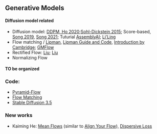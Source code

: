 <!-- ### Diffusion-Inspired Techniques for Enhanced 3D Reconstruction

[FlowR, Marc Pollefeys](https://arxiv.org/pdf/2504.01647), 
FlowR addresses the challenge of sparse 3D reconstructions by synthesizing high-quality, dense novel views from a limited set of input perspectives. The paper introduces a flow-matching model designed to predict the transformation required to generate renderings consistent with a dense 3D reconstruction, effectively refining input views before they are integrated into broader 3D pipelines.

[Difix3D, Sanja Fidler](https://arxiv.org/pdf/2503.01774)
Difix3D presents a novel framework for multi-view 3D reconstruction by leveraging a diffusion-inspired approach that maintains strong consistency with input images while enabling the generation of diverse, plausible outputs. This method is particularly well-suited for scenarios with inherently ambiguous inputs where traditional single-solution reconstructions may fall short.


## usupervised data (self-training)

SMURFL:  unsupervised optical flow
DepthG, STEGO: unsupervised semantic segementation
CutLER: unsupervised instant segmentation
U2Seg (CutLER + STEGO), CUPS (Cremers, SMURF + DepthG): unsupervised panoptic segmentation

AnyCam, Cremers
Panoptic Lidar: Taixe -->

## Generative Models

#### Diffusion model related

- Diffusion model: [DDPM, Ho 2020](https://arxiv.org/abs/2006.11239);[Sohl-Dickstein 2015](https://arxiv.org/abs/1503.03585); Score-based, [Song 2019](https://arxiv.org/abs/1907.05600), [Song 2021](https://arxiv.org/abs/2011.13456); Tuturial [AssemblyAI](https://www.assemblyai.com/blog/diffusion-models-for-machine-learning-introduction); [Li'Ling](https://lilianweng.github.io/posts/2021-07-11-diffusion-models)
- Flow matching /  [Lipman](https://arxiv.org/abs/2210.02747), [Lipman Guide and Code](https://arxiv.org/abs/2412.06264), [Introduction by Cambridge](https://mlg.eng.cam.ac.uk/blog/2024/01/20/flow-matching.html); [GMFlow](https://arxiv.org/abs/2504.05304)
- Rectified Flow: [Liu](https://arxiv.org/abs/2209.03003); [Liu](https://arxiv.org/pdf/2209.14577)
- Normalizing Flow

#### TO be organized

### Code: 

- [Pyramid-Flow](https://github.com/jy0205/Pyramid-Flow/blob/main/pyramid_dit/mmdit_modules/modeling_pyramid_mmdit.py)
- [Flow Matching](https://github.com/facebookresearch/flow_matching)
- [Stable Diffusion 3.5](https://github.com/Stability-AI/sd3.5)

### New works

- Kaiming He: [Mean Flows](https://arxiv.org/pdf/2505.13447) (similar to [Align Your Flow](https://arxiv.org/pdf/2506.14603)), [Dispersive Loss](https://arxiv.org/pdf/2506.09027)
